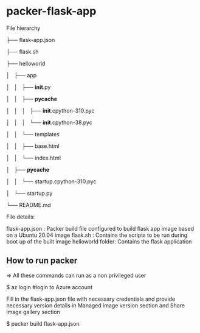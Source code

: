 # packer-flask-app


File hierarchy

├── flask-app.json

├── flask.sh

├── helloworld

│   ├── app

│   │   ├── __init__.py

│   │   ├── __pycache__

│   │   │   ├── __init__.cpython-310.pyc

│   │   │   └── __init__.cpython-38.pyc

│   │   └── templates

│   │       ├── base.html

│   │       └── index.html

│   ├── __pycache__

│   │   └── startup.cpython-310.pyc

│   └── startup.py

└── README.md

File details:

flask-app.json :  Packer build file configured to build flask app image based on a Ubuntu 20.04 image
flask.sh : Contains the scripts to be run during boot up of the built image
helloworld folder: Contains the flask application


## How to run packer

=> All these commands can run as a non privileged user

$ az login #login to Azure account

Fill in the flask-app.json file with necessary credentials and provide necessary version details in Managed image version section and Share image gallery section

$ packer build flask-app.json
